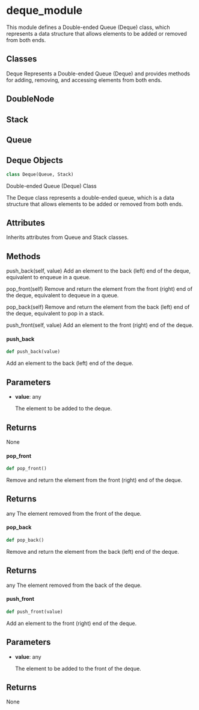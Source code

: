 # deque_module

This module defines a Double-ended Queue (Deque) class, which represents
a data structure that allows elements to be added or removed from both ends.

Classes
-------
Deque
    Represents a Double-ended Queue (Deque) and provides methods for adding,
    removing, and accessing elements from both ends.

<a id="python_solutions.Deque.DoubleNode"></a>

## DoubleNode

<a id="python_solutions.Deque.Stack"></a>

## Stack

<a id="python_solutions.Deque.Queue"></a>

## Queue

<a id="python_solutions.Deque.Deque"></a>

## Deque Objects

```python
class Deque(Queue, Stack)
```

Double-ended Queue (Deque) Class

The Deque class represents a double-ended queue,
which is a data structure that allows elements
to be added or removed from both ends.

## Attributes

Inherits attributes from Queue and Stack classes.

## Methods

push_back(self, value)
    Add an element to the back (left) end of the deque,
    equivalent to enqueue in a queue.

pop_front(self)
    Remove and return the element from the front (right) end of the deque,
    equivalent to dequeue in a queue.

pop_back(self)
    Remove and return the element from the back (left) end of the deque,
    equivalent to pop in a stack.

push_front(self, value)
    Add an element to the front (right) end of the deque.

<a id="python_solutions.Deque.Deque.push_back"></a>

#### push\_back

```python
def push_back(value)
```

Add an element to the back (left) end of the deque.

## Parameters
- **value**: any

    The element to be added to the deque.

## Returns

None

<a id="python_solutions.Deque.Deque.pop_front"></a>

#### pop\_front

```python
def pop_front()
```

Remove and return the element from the front (right) end of the deque.

## Returns

any
    The element removed from the front of the deque.

<a id="python_solutions.Deque.Deque.pop_back"></a>

#### pop\_back

```python
def pop_back()
```

Remove and return the element from the back (left) end of the deque.

## Returns

any
    The element removed from the back of the deque.

<a id="python_solutions.Deque.Deque.push_front"></a>

#### push\_front

```python
def push_front(value)
```

Add an element to the front (right) end of the deque.

## Parameters
- **value**: any

    The element to be added to the front of the deque.

## Returns

None